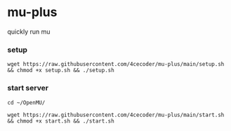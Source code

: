 # mu-plus
quickly run mu
 ### setup
 `wget https://raw.githubusercontent.com/4cecoder/mu-plus/main/setup.sh && chmod +x setup.sh && ./setup.sh`
### start server
`cd ~/OpenMU/`

`wget https://raw.githubusercontent.com/4cecoder/mu-plus/main/start.sh && chmod +x start.sh && ./start.sh`
